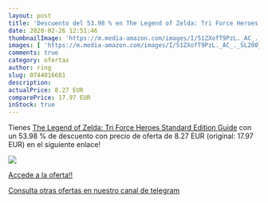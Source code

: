 ```yaml
---
layout: post
title: 'Descuento del 53.98 % en The Legend of Zelda: Tri Force Heroes St'
date: 2020-02-26 12:51:46
thumbnailImage: 'https://m.media-amazon.com/images/I/51ZXofT9PzL._AC_._SL200_.jpg'
images: [ 'https://m.media-amazon.com/images/I/51ZXofT9PzL._AC_._SL200_.jpg' ]
comments: true
category: ofertas
author: ring
slug: 0744016681
description:
actualPrice: 8.27 EUR
comparePrice: 17.97 EUR
inStock: true
---
```


Tienes [The Legend of Zelda: Tri Force Heroes Standard Edition Guide](https://www.amazon.com/dp/0744016681/?tag=redken08-20) con un 53.98 % de descuento con precio de oferta de 8.27 EUR (original: 17.97 EUR) en el siguiente enlace!

[![](https://m.media-amazon.com/images/I/51ZXofT9PzL._AC_._SL200_.jpg)](https://www.amazon.com/dp/0744016681/?tag=redken08-20)

[Accede a la oferta!!](https://www.amazon.com/dp/0744016681/?tag=redken08-20)

[Consulta otras ofertas en nuestro canal de telegram](https://t.me/s/ofertas25)
